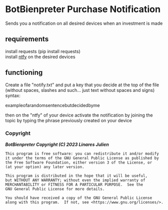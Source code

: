 # BotBienpreter Purchase Notification                
Sends you a notification on all desired devices when an investment is made                
               
                
## requirements               
install requests (pip install requests)                 
install [ntfy](https://ntfy.sh/) on the desired devices              

                
## functioning             
Create a file "notify.txt" and put a key that you decide at the top of the file (without spaces, slashes and such... just text without spaces and signs) syntax:                    
                     
            
exampleofarandomsentencebutdecidedbyme             
                 
                
then on the "ntfy" of your device activate the notification by joining the topic by typing the phrase previously created on your device       


### Copyright                     
***BotBienpreter Copyright (C) 2023  Linares Julien***                       

    This program is free software: you can redistribute it and/or modify
    it under the terms of the GNU General Public License as published by
    the Free Software Foundation, either version 3 of the License, or
    (at your option) any later version.

    This program is distributed in the hope that it will be useful,
    but WITHOUT ANY WARRANTY; without even the implied warranty of
    MERCHANTABILITY or FITNESS FOR A PARTICULAR PURPOSE.  See the
    GNU General Public License for more details.

    You should have received a copy of the GNU General Public License
    along with this program.  If not, see <https://www.gnu.org/licenses/>.       